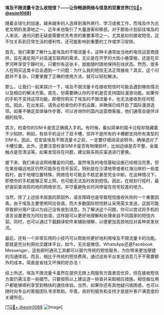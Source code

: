 **埃及不限流量卡怎么收短信？——让你畅游网络与信息的双重世界[[TG💪+ @esim1088](https://t.me/s/esim1088)]**

随着全球化的加速，越来越多的人选择到海外旅行、学习或者工作，而埃及作为古老文明的发源地之一，近年来也吸引了大量游客和移民。对于那些计划前往埃及的人来说，通讯问题无疑是需要优先考虑的重要事项之一。尤其是如何接收短信，这不仅关系到日常生活的便利性，还可能影响到重要的工作或学习安排。

首先，我们需要了解什么是埃及的不限流量卡。这种卡通常由当地的电信运营商提供，旨在满足用户对高速互联网的需求。无论是在开罗的大街小巷穿梭，还是在尼罗河畔享受宁静时光，只要你有这张卡，就能随时随地保持在线状态。然而，很多人在购买这类卡后会遇到一个问题：为什么我的短信无法正常接收？其实，这个问题并不复杂，只要掌握了正确的使用方法，就可以轻松解决。

那么，让我们一起来探讨一下，埃及不限流量卡在接收短信时可能会遇到哪些情况以及相应的解决方案。首先，你需要确认你的手机是否支持国际漫游功能。如果你的手机不支持这项功能，即使你购买了埃及的不限流量卡，也无法接收到任何短信。因此，在出发前，请务必检查你的手机设置，并确保已经开启了国际漫游选项。如果不确定具体操作步骤，可以咨询你的国内运营商客服，他们通常会提供详细的指导。

其次，检查你的SIM卡是否正确插入手机。有时候，看似简单的插卡过程却隐藏着不少陷阱。例如，有些手机设计了双卡槽，但并不是所有的卡槽都支持所有类型的SIM卡。因此，在安装埃及不限流量卡之前，一定要仔细阅读说明书，确保选对了卡槽位置。此外，还要注意检查SIM卡是否有物理损坏，比如边缘是否平整、金属触点是否清洁等。如果发现存在问题，建议联系购买渠道进行更换。

接下来，我们来谈谈网络覆盖的问题。虽然埃及的电信基础设施已经相当完善，但在某些偏远地区仍然可能存在信号盲区。特别是在沙漠地带或者红海沿岸的一些度假村，由于地理位置特殊，网络信号可能会不稳定甚至完全中断。在这种情况下，即使你的手机能够正常上网，也可能无法及时收到短信。因此，在规划行程时，最好提前查询目的地的网络状况，并尽量避免长时间停留在信号较差的地方。

当然，除了上述技术层面的原因外，语言障碍也是导致短信接收失败的一个重要因素。由于埃及主要使用阿拉伯语，而大多数国际短信默认采用英文发送，这就可能导致部分用户误以为自己没有收到消息。为了解决这个问题，你可以尝试将手机的语言设置更改为阿拉伯语，这样就可以更好地理解和处理来自不同国家的短信内容。同时，也可以通过下载翻译软件来辅助理解，以便更加高效地应对各种突发状况。

最后，还有一个非常实用的小技巧可以帮助你更好地利用埃及不限流量卡的功能。那就是充分利用社交媒体平台。如今，无论是微信、WhatsApp还是Facebook Messenger，这些即时通讯工具都可以替代传统的短信服务，为你带来更加便捷的沟通体验。而且，相比于传统的短信费用，通过这些平台发送消息几乎不需要额外的成本，简直是省钱又环保的好办法！

综上所述，埃及不限流量卡虽然在提供无限上网服务方面表现优异，但在接收短信方面仍需注意一些细节。只要按照以上建议逐一排查并采取相应措施，相信每位用户都能够顺利享受到畅快的通信体验。当然，如果你还有其他疑问或困惑，也可以随时向专业的客服团队寻求帮助。毕竟，良好的服务和支持才是提升客户满意度的关键所在。

[[TG💪+ @esim1088](https://t.me/s/esim1088) ![Image](https://i.postimg.cc/4NQfJmqS/Snipaste-2025-05-13-00-14-12.png)]